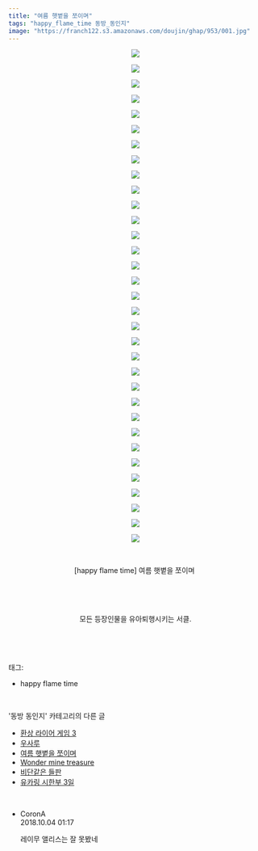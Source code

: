 ```yaml
---
title: "여름 햇볕을 쪼이며"
tags: "happy_flame_time 동방_동인지"
image: "https://franch122.s3.amazonaws.com/doujin/ghap/953/001.jpg"
---
```

<div class="article">
<p style="text-align: center; clear: none; float: none;"><img src="{{ site.imgserver4 }}/ghap/953/001.jpg"/></p>
<p style="text-align: center; clear: none; float: none;"><img src="{{ site.imgserver4 }}/ghap/953/002.jpg"/></p>
<p style="text-align: center; clear: none; float: none;"><img src="{{ site.imgserver4 }}/ghap/953/003.jpg"/></p>
<p style="text-align: center; clear: none; float: none;"><img src="{{ site.imgserver4 }}/ghap/953/004.jpg"/></p>
<p style="text-align: center; clear: none; float: none;"><img src="{{ site.imgserver4 }}/ghap/953/005.jpg"/></p>
<p style="text-align: center; clear: none; float: none;"><img src="{{ site.imgserver4 }}/ghap/953/006.jpg"/></p>
<p style="text-align: center; clear: none; float: none;"><img src="{{ site.imgserver4 }}/ghap/953/007.jpg"/></p>
<p style="text-align: center; clear: none; float: none;"><img src="{{ site.imgserver4 }}/ghap/953/008.jpg"/></p>
<p style="text-align: center; clear: none; float: none;"><img src="{{ site.imgserver4 }}/ghap/953/009.jpg"/></p>
<p style="text-align: center; clear: none; float: none;"><img src="{{ site.imgserver4 }}/ghap/953/010.jpg"/></p>
<p style="text-align: center; clear: none; float: none;"><img src="{{ site.imgserver4 }}/ghap/953/011.jpg"/></p>
<p style="text-align: center; clear: none; float: none;"><img src="{{ site.imgserver4 }}/ghap/953/012.jpg"/></p>
<p style="text-align: center; clear: none; float: none;"><img src="{{ site.imgserver4 }}/ghap/953/013.jpg"/></p>
<p style="text-align: center; clear: none; float: none;"><img src="{{ site.imgserver4 }}/ghap/953/014.jpg"/></p>
<p style="text-align: center; clear: none; float: none;"><img src="{{ site.imgserver4 }}/ghap/953/015.jpg"/></p>
<p style="text-align: center; clear: none; float: none;"><img src="{{ site.imgserver4 }}/ghap/953/016.jpg"/></p>
<p style="text-align: center; clear: none; float: none;"><img src="{{ site.imgserver4 }}/ghap/953/017.jpg"/></p>
<p style="text-align: center; clear: none; float: none;"><img src="{{ site.imgserver4 }}/ghap/953/018.jpg"/></p>
<p style="text-align: center; clear: none; float: none;"><img src="{{ site.imgserver4 }}/ghap/953/019.jpg"/></p>
<p style="text-align: center; clear: none; float: none;"><img src="{{ site.imgserver4 }}/ghap/953/020.jpg"/></p>
<p style="text-align: center; clear: none; float: none;"><img src="{{ site.imgserver4 }}/ghap/953/021.jpg"/></p>
<p style="text-align: center; clear: none; float: none;"><img src="{{ site.imgserver4 }}/ghap/953/022.jpg"/></p>
<p style="text-align: center; clear: none; float: none;"><img src="{{ site.imgserver4 }}/ghap/953/023.jpg"/></p>
<p style="text-align: center; clear: none; float: none;"><img src="{{ site.imgserver4 }}/ghap/953/024.jpg"/></p>
<p style="text-align: center; clear: none; float: none;"><img src="{{ site.imgserver4 }}/ghap/953/025.jpg"/></p>
<p style="text-align: center; clear: none; float: none;"><img src="{{ site.imgserver4 }}/ghap/953/026.jpg"/></p>
<p style="text-align: center; clear: none; float: none;"><img src="{{ site.imgserver4 }}/ghap/953/027.jpg"/></p>
<p style="text-align: center; clear: none; float: none;"><img src="{{ site.imgserver4 }}/ghap/953/028.jpg"/></p>
<p style="text-align: center; clear: none; float: none;"><img src="{{ site.imgserver4 }}/ghap/953/029.jpg"/></p>
<p style="text-align: center; clear: none; float: none;"><img src="{{ site.imgserver4 }}/ghap/953/030.jpg"/></p>
<p style="text-align: center; clear: none; float: none;"><img src="{{ site.imgserver4 }}/ghap/953/031.jpg"/></p>
<p style="text-align: center; clear: none; float: none;"><img src="{{ site.imgserver4 }}/ghap/953/032.jpg"/></p>
<p style="text-align: center; clear: none; float: none;"><img src="{{ site.imgserver4 }}/ghap/953/033.jpg"/></p>
<p style="text-align: center; clear: none; float: none;"><br/></p>
<p style="text-align: center; clear: none; float: none;">[happy flame time] 여름 햇볕을 쪼이며 </p>
<p style="text-align: center; clear: none; float: none;"><br/></p>
<p style="text-align: center; clear: none; float: none;"><br/></p>
<p style="text-align: center; clear: none; float: none;">모든 등장인물을 유아퇴행시키는 서클.</p>
<p><br/></p>
</div><br/>
<div class="tagTrail">
<p>태그: </p>
<ul>
<li>happy flame time</li>
</ul>
</div><br/>
<div class="another">
<p>'동방 동인지' 카테고리의 다른 글</p>
<ul>
<li><a href="/ghap_955">환상 라이어 게임 3</a></li>
<li><a href="/ghap_954">우사루</a></li>
<li><a href="/ghap_953">여름 햇볕을 쪼이며</a></li>
<li><a href="/ghap_951">Wonder mine treasure</a></li>
<li><a href="/ghap_950">비단같은 들판</a></li>
<li><a href="/ghap_949">유카링 시한부 3일</a></li>
</ul>
</div><br/>
<div class="cb_module cb_fluid">
<div class="cb_wrt cb_profile">
<div class="comment">
<ul>
<li class="cb_thumb_off" id="comment15344616">
<div class="cb_comment_area">
<div class="cb_info_area">
<div class="cb_section">
<span class="cb_nick_name">CoronA</span>
</div>
<div class="cb_section">
<span class="cb_date">2018.10.04 01:17 </span>
</div>
</div>
<div class="cb_dsc_comment">
<p class="cb_dsc">
											레이무 앨리스는 잘 못봤네
										</p>
</div>
</div></li>
</ul>
</div>
</div><!-- commentList close -->
</div><br/>
